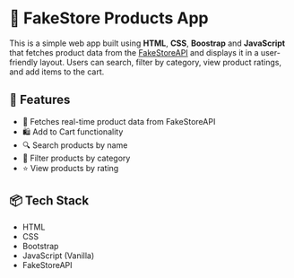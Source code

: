 # 🛒 FakeStore Products App

This is a simple web app built using **HTML**, **CSS**, **Boostrap** and **JavaScript** that fetches product data from the [FakeStoreAPI](https://fakestoreapi.com/) and displays it in a user-friendly layout. Users can search, filter by category, view product ratings, and add items to the cart.

## 🚀 Features

- 🔄 Fetches real-time product data from FakeStoreAPI
- 🛍️ Add to Cart functionality
- 🔍 Search products by name
- 🧩 Filter products by category
- ⭐ View products by rating

## 📦 Tech Stack

- HTML
- CSS
- Bootstrap
- JavaScript (Vanilla)
- FakeStoreAPI


